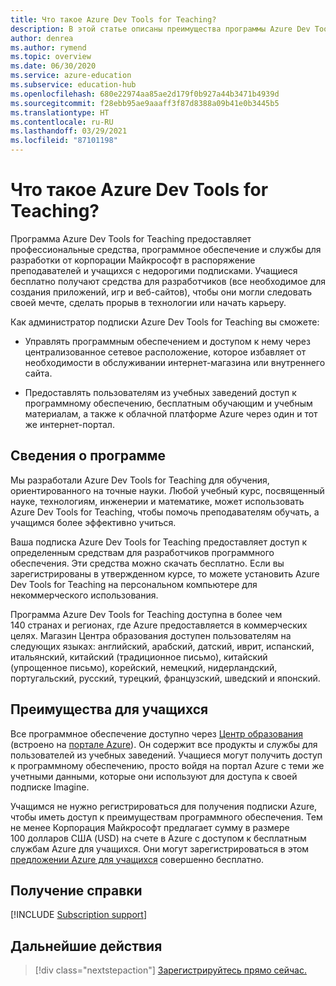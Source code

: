 ```yaml
---
title: Что такое Azure Dev Tools for Teaching?
description: В этой статье описаны преимущества программы Azure Dev Tools for Teaching для учащихся и преподавателей точных наук.
author: denrea
ms.author: rymend
ms.topic: overview
ms.date: 06/30/2020
ms.service: azure-education
ms.subservice: education-hub
ms.openlocfilehash: 680e22974aa85ae2d179f0b927a44b3471b4939d
ms.sourcegitcommit: f28ebb95ae9aaaff3f87d8388a09b41e0b3445b5
ms.translationtype: HT
ms.contentlocale: ru-RU
ms.lasthandoff: 03/29/2021
ms.locfileid: "87101198"
---
```

# <a name="what-is-azure-dev-tools-for-teaching"></a>Что такое Azure Dev Tools for Teaching?

Программа Azure Dev Tools for Teaching предоставляет профессиональные средства, программное обеспечение и службы для разработки от корпорации Майкрософт в распоряжение преподавателей и учащихся с недорогими подписками. Учащиеся бесплатно получают средства для разработчиков (все необходимое для создания приложений, игр и веб-сайтов), чтобы они могли следовать своей мечте, сделать прорыв в технологии или начать карьеру.

Как администратор подписки Azure Dev Tools for Teaching вы сможете:

- Управлять программным обеспечением и доступом к нему через централизованное сетевое расположение, которое избавляет от необходимости в обслуживании интернет-магазина или внутреннего сайта.

- Предоставлять пользователям из учебных заведений доступ к программному обеспечению, бесплатным обучающим и учебным материалам, а также к облачной платформе Azure через один и тот же интернет-портал.

## <a name="program-details"></a>Сведения о программе

Мы разработали Azure Dev Tools for Teaching для обучения, ориентированного на точные науки. Любой учебный курс, посвященный науке, технологиям, инженерии и математике, может использовать Azure Dev Tools for Teaching, чтобы помочь преподавателям обучать, а учащимся более эффективно учиться. 

Ваша подписка Azure Dev Tools for Teaching предоставляет доступ к определенным средствам для разработчиков программного обеспечения. Эти средства можно скачать бесплатно. Если вы зарегистрированы в утвержденном курсе, то можете установить Azure Dev Tools for Teaching на персональном компьютере для некоммерческого использования.

Программа Azure Dev Tools for Teaching доступна в более чем 140 странах и регионах, где Azure предоставляется в коммерческих целях. Магазин Центра образования доступен пользователям на следующих языках: английский, арабский, датский, иврит, испанский, итальянский, китайский (традиционное письмо), китайский (упрощенное письмо), корейский, немецкий, нидерландский, португальский, русский, турецкий, французский, шведский и японский.

## <a name="student-benefits"></a>Преимущества для учащихся

Все программное обеспечение доступно через [Центр образования](https://azureforeducation.microsoft.com/devtools) (встроено на [портале Azure](https://portal.azure.com/)). Он содержит все продукты и службы для пользователей из учебных заведений. Учащиеся могут получить доступ к программному обеспечению, просто войдя на портал Azure с теми же учетными данными, которые они используют для доступа к своей подписке Imagine.

Учащимся не нужно регистрироваться для получения подписки Azure, чтобы иметь доступ к преимуществам программного обеспечения. Тем не менее Корпорация Майкрософт предлагает сумму в размере 100 долларов США (USD) на счете в Azure с доступом к бесплатным службам Azure для учащихся. Они могут зарегистрироваться в этом [предложении Azure для учащихся](azure-students-program.md) совершенно бесплатно.

## <a name="getting-help"></a>Получение справки

[!INCLUDE [Subscription support](../../../includes/edu-dev-tools-program-support.md)]

## <a name="next-steps"></a>Дальнейшие действия

> [!div class="nextstepaction"]
> [Зарегистрируйтесь прямо сейчас.](enroll-renew-subscription.md)
